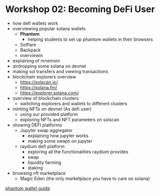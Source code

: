 # Workshop 02: Becoming DeFi User

* how defi wallets work
* overviewing popular solana wallets
  * **Phantom**
    * helping students to set up phantom wallets in their browsers
  * Solflare
  * Backpack
  * overviewin
* explaining of mnemoni
* airdropping some solana on devnet
* making sol transfers and viewing transactions
* blockchain explorers overview
  * https://solscan.io/
  * https://solana.fm/
  * https://explorer.solana.com/
* overview of blockchain clusters
  * switching explorers and wallets to different clusters
* minting NFTs on devnet (As defi user)
  * using our provided platform
  * exploring NFTs and NFT parameters on solscan
* showing DEFI platforms
  * Jupyter swap aggregator
    * explaining how jupyter works
    * making some swaps on jupyter
  * raydium defi platform
    * exploring all the functionalities raydium provides
    * swap
    * liquidity farming
    * staking
* browsing nft marketplace
  * Magic Eden (the only marketplace you have to care on solana)

[phantom wallet guide](https://www.cryptonary.com/cryptoschool/tutorial-how-to-use-phantom/)
